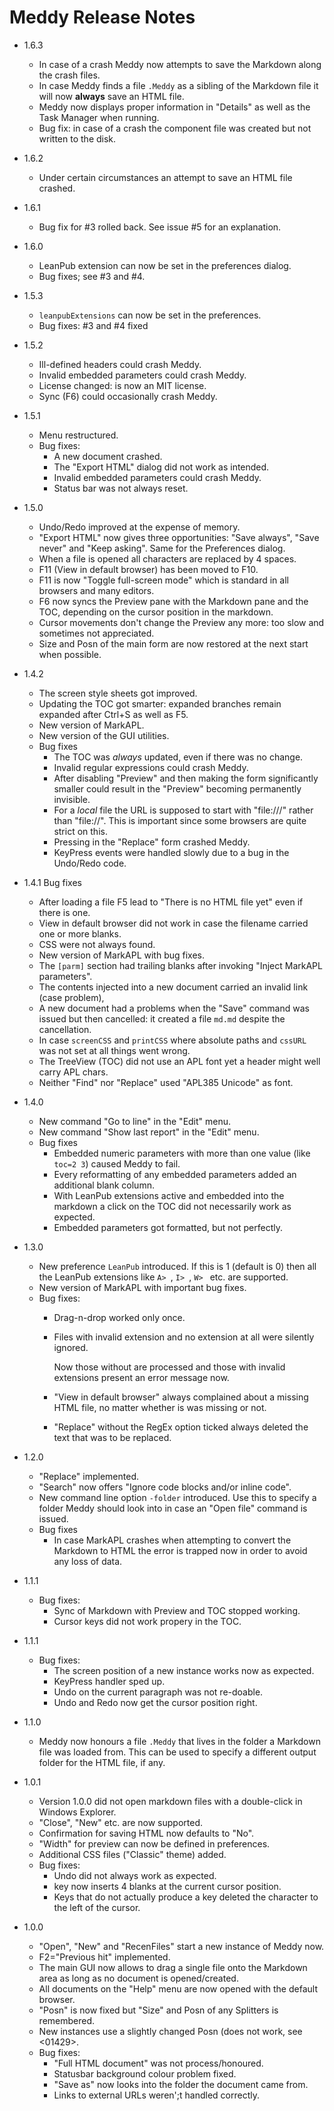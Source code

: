 # Meddy Release Notes

* 1.6.3
  * In case of a crash Meddy now attempts to save the Markdown along the crash files.
  * In case Meddy finds a file `.Meddy` as a sibling of the Markdown file it will now
    **always** save an HTML file.
  * Meddy now displays proper information in "Details" as well as the Task Manager when running.
  * Bug fix: in case of a crash the component file was  created but not written to the disk.
* 1.6.2
  * Under certain circumstances an attempt to save an HTML file crashed.
* 1.6.1
  * Bug fix for #3 rolled back. See issue #5 for an explanation.
* 1.6.0
  * LeanPub extension can now be set in the preferences dialog.
  * Bug fixes; see #3 and #4.
* 1.5.3
  * `leanpubExtensions` can now be set in the preferences.
  * Bug fixes: #3 and #4 fixed
* 1.5.2
  * Ill-defined headers could crash Meddy.
  * Invalid embedded parameters could crash Meddy.
  * License changed: is now an MIT license.
  * Sync (F6) could occasionally crash Meddy.
* 1.5.1
  * Menu restructured.
  * Bug fixes:
    * A new document crashed.
    * The "Export HTML" dialog did not work as intended.
    * Invalid embedded parameters could crash Meddy.
    * Status bar was not always reset.

* 1.5.0
  * Undo/Redo improved at the expense of memory.
  * "Export HTML" now gives three opportunities: "Save always", "Save never" and "Keep asking". Same
    for the Preferences dialog.
  * When a file is opened all <tab> characters are replaced by 4 spaces.
  * F11 (View in default browser) has been moved to F10.
  * F11 is now "Toggle full-screen mode" which is standard in all browsers and many editors.
  * F6 now syncs the Preview pane with the Markdown pane and the TOC, depending on the cursor position
    in the markdown.
  * Cursor movements don't change the Preview any more: too slow and sometimes not appreciated.
  * Size and Posn of the main form are now restored at the next start when possible.
* 1.4.2
  * The screen style sheets got improved.
  * Updating the TOC got smarter: expanded branches remain expanded after Ctrl+S as well as F5.
  * New version of MarkAPL.
  * New version of the GUI utilities.
  * Bug fixes
    * The TOC was _always_ updated, even if there was no change.
    * Invalid regular expressions could crash Meddy.
    * After disabling "Preview" and then making the form significantly smaller could result in
      the "Preview" becoming permanently invisible.
    * For a _local_ file the URL is supposed to start with "file:///" rather than "file://". This
      is important since some browsers are quite strict on this.
    * Pressing <escape> in the "Replace" form crashed Meddy.
    * KeyPress events were handled slowly due to a bug in the Undo/Redo code.
* 1.4.1
  Bug fixes
  * After loading a file F5 lead to "There is no HTML file yet" even if there is one.
  * View in default browser did not work in case the filename carried one or more blanks.
  * CSS were not always found.
  * New version of MarkAPL with bug fixes.
  * The `[parm]` section had trailing blanks after invoking "Inject MarkAPL parameters".
  * The contents injected into a new document carried an invalid link (case problem),
  * A new document had a problems when the "Save" command was issued but then cancelled: it
    created a file `md.md` despite the cancellation.
  * In case `screenCSS` and `printCSS` where absolute paths and `cssURL` was not set at all
    things went wrong.
  * The TreeView (TOC) did not use an APL font yet a header might well carry APL chars.
  * Neither "Find" nor "Replace" used "APL385 Unicode" as font.
* 1.4.0
  * New command "Go to line" in the "Edit" menu.
  * New command "Show last report" in the "Edit" menu.
  * Bug fixes
    * Embedded numeric parameters with more than one value (like `toc=2 3`) caused Meddy to fail.
    * Every reformatting of any embedded parameters added an additional blank column.
    * With LeanPub extensions active and embedded into the markdown a click on the TOC did not
      necessarily work as expected.
    * Embedded parameters got formatted, but not perfectly.
* 1.3.0
  * New preference `LeanPub` introduced. If this is 1 (default is 0) then all the LeanPub extensions
    like `A> `, `I> `, `W> ` etc. are supported.
  * New version of MarkAPL with important bug fixes.
  * Bug fixes:
    * Drag-n-drop worked only once.
    * Files with invalid extension and no extension at all were silently ignored.

      Now those without are processed and those with invalid extensions present an error message now.
    * "View in default browser" always complained about a missing HTML file, no matter whether is was
      missing or not.
    * "Replace" without the RegEx option ticked always deleted the text that was to be replaced.
* 1.2.0
  * "Replace" implemented.
  * "Search" now offers "Ignore code blocks and/or inline code".
  * New command line option `-folder` introduced. Use this to specify a folder Meddy should look
    into in case an "Open file" command is issued.
  * Bug fixes
    * In case MarkAPL crashes when attempting to convert the Markdown to HTML the error is trapped
      now in order to avoid any loss of data.
* 1.1.1
  * Bug fixes:
    * Sync of Markdown with Preview and TOC stopped working.
    * Cursor keys did not work propery in the TOC.
* 1.1.1
  * Bug fixes:
    * The screen position of a new instance works now as expected.
    * KeyPress handler sped up.
    * Undo on the current paragraph was not re-doable.
    * Undo and Redo now get the cursor position right.
* 1.1.0
  * Meddy now honours a file `.Meddy` that lives in the folder a Markdown file was loaded from.
    This can be used to specify a different output folder for the HTML file, if any.
* 1.0.1
  * Version 1.0.0 did not open markdown files with a double-click in Windows Explorer.
  * "Close", "New" etc. are now supported.
  * Confirmation for saving HTML now defaults to "No".
  * "Width" for preview can now be defined in preferences.
  * Additional CSS files ("Classic" theme) added.
  * Bug fixes:
    * Undo did not always work as expected.
    * <Tab> key now inserts 4 blanks at the current cursor position.
    * Keys that do not actually produce a key deleted the character to the left of the cursor.
* 1.0.0
  * "Open", "New"  and "RecenFiles" start a new instance of Meddy now.
  * F2="Previous hit" implemented.
  * The main GUI now allows to drag a single file onto the Markdown area as long as no document
    is opened/created.
  * All documents on the "Help" menu are now opened with the default browser.
  * "Posn" is now fixed but "Size" and Posn of any Splitters is remembered.
  * New instances use a slightly changed Posn (does not work, see <01429>.
  * Bug fixes:
    * "Full HTML document" was not process/honoured.
    * Statusbar background colour problem fixed.
    * "Save as" now looks into the folder the document came from.
    * Links to external URLs weren';t handled correctly.
